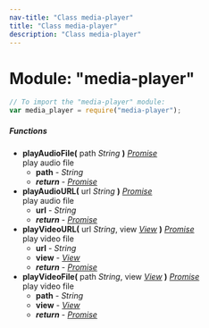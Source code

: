 ```yaml
---
nav-title: "Class media-player"
title: "Class media-player"
description: "Class media-player"
---
```

# Module: "media-player"

``` JavaScript
// To import the "media-player" module:
var media_player = require("media-player");
```

##### Functions
 - **playAudioFile(** path _String_ **)** [_Promise_](../promises/Promise.md)  
     play audio file
   - **path** - _String_
   - _**return**_ - [_Promise_](../promises/Promise.md)
 - **playAudioURL(** url _String_ **)** [_Promise_](../promises/Promise.md)  
     play audio file
   - **url** - _String_
   - _**return**_ - [_Promise_](../promises/Promise.md)
 - **playVideoURL(** url _String_, view [_View_](../ui/core/view/View.md) **)** [_Promise_](../promises/Promise.md)  
     play video file
   - **url** - _String_
   - **view** - [_View_](../ui/core/view/View.md)
   - _**return**_ - [_Promise_](../promises/Promise.md)
 - **playVideoFile(** path _String_, view [_View_](../ui/core/view/View.md) **)** [_Promise_](../promises/Promise.md)  
     play video file
   - **path** - _String_
   - **view** - [_View_](../ui/core/view/View.md)
   - _**return**_ - [_Promise_](../promises/Promise.md)